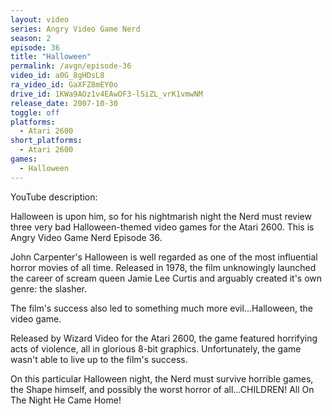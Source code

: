 ```yaml
---
layout: video
series: Angry Video Game Nerd
season: 2
episode: 36
title: "Halloween"
permalink: /avgn/episode-36
video_id: a0G_8gHDsL8
ra_video_id: GaXFZ8mEY0o
drive_id: 1KWa9AOz1v4EAwOF3-lSiZL_vrK1vmwNM
release_date: 2007-10-30
toggle: off
platforms:
  - Atari 2600
short_platforms:
  - Atari 2600
games:
  - Halloween
---
```


<p class="yt-description">YouTube description:</p>

Halloween is upon him, so for his nightmarish night the Nerd must review three very bad Halloween-themed video games for the Atari 2600. This is Angry Video Game Nerd Episode 36.

John Carpenter's Halloween is well regarded as one of the most influential horror movies of all time.  Released in 1978, the film unknowingly launched the career of scream queen Jamie Lee Curtis and arguably created it's own genre: the slasher.

The film's success also led to something much more evil...Halloween, the video game.

Released by Wizard Video for the Atari 2600, the game featured horrifying acts of violence, all in glorious 8-bit graphics.  Unfortunately, the game wasn't able to live up to the film's success.   

On this particular Halloween night, the Nerd must survive horrible games, the Shape himself, and possibly the worst horror of all...CHILDREN!  All On The Night He Came Home!  